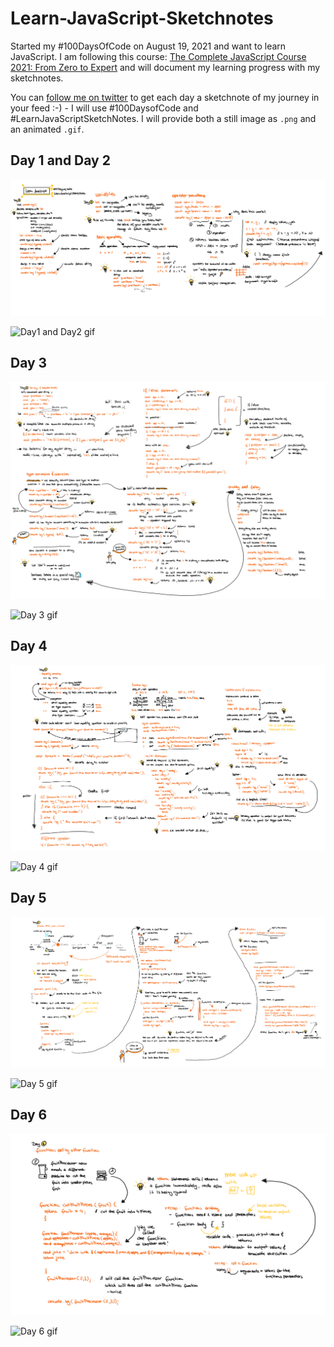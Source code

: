 # Learn-JavaScript-Sketchnotes

Started my #100DaysOfCode on August 19, 2021 and want to learn JavaScript. I am following this course: [The Complete JavaScript Course 2021: From Zero to Expert](https://www.udemy.com/course/the-complete-javascript-course/) and will document my learning progress with my sketchnotes.

You can [follow me on twitter](https://twitter.com/LuiseFreese) to get each day a sketchnote of my journey in your feed :-) - I will use #100DaysofCode and #LearnJavaScriptSketchNotes.
I will provide both a still image as `.png` and an animated `.gif`.

## Day 1 and Day 2

![Day1 and Day2 image](media/Day1-and-Day2.png)

![Day1 and Day2 gif](media/Day01-02.gif)

## Day 3

![Day 3 image](media/Day3.png)

![Day 3 gif](media/Day03.gif)

## Day 4

![Day 4 image](media/Day4.png)

![Day 4 gif](media/Day04.gif)

## Day 5

![Day 5 image](media/Day5.png)

![Day 5 gif](media/Day5.gif)

## Day 6

![Day 6 image](media/Day6.png)

![Day 6 gif](media/Day6.gif)

